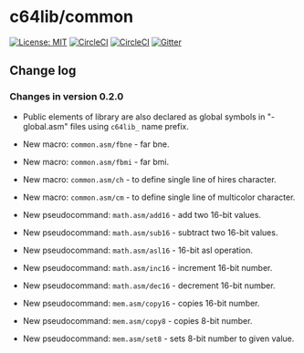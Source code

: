 # c64lib/common
[![License: MIT](https://img.shields.io/badge/License-MIT-yellow.svg)](https://opensource.org/licenses/MIT)
[![CircleCI](https://circleci.com/gh/c64lib/common/tree/master.svg?style=svg)](https://circleci.com/gh/c64lib/common/tree/master)
[![CircleCI](https://circleci.com/gh/c64lib/common/tree/develop.svg?style=svg)](https://circleci.com/gh/c64lib/common/tree/develop)
[![Gitter](https://badges.gitter.im/c64lib/community.svg)](https://gitter.im/c64lib/community?utm_source=badge&utm_medium=badge&utm_campaign=pr-badge)

## Change log
### Changes in version 0.2.0

* Public elements of library are also declared as global symbols in "-global.asm" files using `c64lib_` name prefix.

* New macro: `common.asm/fbne` - far bne.
* New macro: `common.asm/fbmi` - far bmi.
* New macro: `common.asm/ch` - to define single line of hires character.
* New macro: `common.asm/cm` - to define single line of multicolor character.

* New pseudocommand: `math.asm/add16` - add two 16-bit values.
* New pseudocommand: `math.asm/sub16` - subtract two 16-bit values.
* New pseudocommand: `math.asm/asl16` - 16-bit asl operation.
* New pseudocommand: `math.asm/inc16` - increment 16-bit number.
* New pseudocommand: `math.asm/dec16` - decrement 16-bit number.

* New pseudocommand: `mem.asm/copy16` - copies 16-bit number.
* New pseudocommand: `mem.asm/copy8` - copies 8-bit number.
* New pseudocommand: `mem.asm/set8` - sets 8-bit number to given value.
